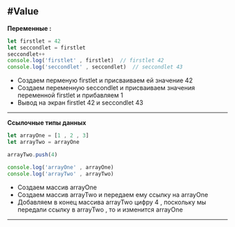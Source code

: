 #Value
---
**Переменные :**
```javascript
let firstlet = 42
let seccondlet = firstlet
seccondlet++
console.log('firstlet' , firstlet)  // firstlet 42
console.log('seccondlet' , seccondlet)  // seccondlet 43  
```
* Создаем перменую firstlet и присваиваем ей значение 42
* Создаем переменную seccondlet и присваиваем значения переменной firstlet и прибавляем 1 
* Вывод на экран firstlet 42 и seccondlet 43
---

**Ссылочные типы данных**

```javascript
let arrayOne = [1 , 2 , 3]
let arrayTwo = arrayOne

arrayTwo.push(4)

console.log('arrayOne' , arrayOne)
console.log('arrayTwo' , arrayTwo)
```

* Создаем массив arrayOne
* Создаем массив arrayTwo и передаем ему ссылку на arrayOne 
* Добавляем в конец массива arrayTwo цифру 4 , поскольку мы передали ссылку в arrayTwo ,  то и изменится arrayOne

---